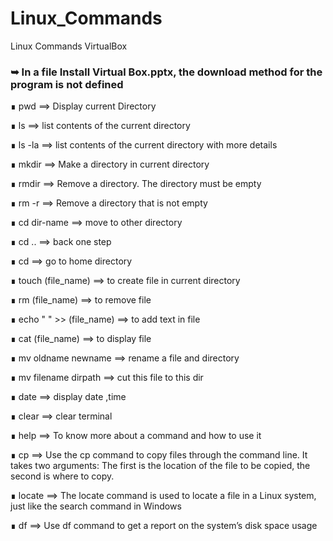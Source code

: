 # Linux_Commands
Linux Commands VirtualBox
### ➥ In a file Install Virtual Box.pptx, the download method for the program is not defined





∎ pwd ==> Display current Directory

∎ ls    ==> list contents of the current directory

∎ ls -la ==> list contents of the current directory with more details

∎ mkdir ==> Make a directory  in current directory

∎ rmdir ==> Remove a directory. The directory must be empty

∎ rm -r ==> Remove a directory that is not empty

∎ cd dir-name ==> move to other directory

∎ cd .. ==> back one step

∎ cd  ==> go to home directory 

∎ touch (file_name)  ==> to create file in current directory

∎ rm (file_name)  ==> to remove file

∎ echo " " >> (file_name)   ==>  to add text in file

∎ cat (file_name)   ==>  to display file 
 
∎ mv oldname newname   ==>  rename a file and directory  
  
∎ mv filename dirpath   ==>  cut this file to this dir
   
∎ date   ==>  display date ,time

∎ clear   ==>  clear terminal 

∎ help   ==>  To know more about a command and how to use it 

∎ cp   ==>  Use the cp command to copy files through the command line. It takes two arguments: The first is the location of the file to be copied, the second is where to copy. 

∎ locate   ==>  The locate command is used to locate a file in a Linux system, just like the search command in Windows


∎ df   ==>  Use df command to get a report on the system’s disk space usage 
  












